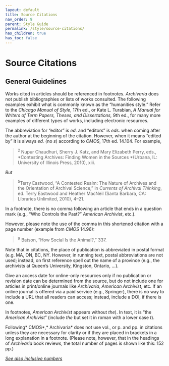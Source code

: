 ```yaml
---
layout: default
title: Source Citations
nav_order: 9
parent: Style Guide
permalink: /style/source-citations/
has_children: true
has_toc: false
---
```

# Source Citations 
## General Guidelines
Works cited in articles should be referenced in footnotes. *Archivaria* does not publish bibliographies or lists of works consulted. The following examples exhibit what is commonly known as the “humanities style.” Refer to the *Chicago Manual of Style*, 17th ed., or Kate L. Turabian, *A Manual for Writers of Term Papers, Theses, and Dissertations,* 9th ed., for many more examples of different types of works, including electronic resources.

The abbreviation for “editor” is *ed.* and “editors” is *eds.* when coming after the author at the beginning of the citation. However, when it means “edited by” it is always *ed.* (no *s*) according to *CMOS*, 17th ed. 14.104. For example,

> <sup>2 </sup>Nupur Chaudhuri, Sherry J. Katz, and Mary Elizabeth Perry, eds.,  *Contesting Archives: Finding Women in the Sources *(Urbana, IL: University of Illinois Press, 2010), xiii.

*But*

> <sup>5</sup>Terry Eastwood, “A Contested Realm: The Nature of Archives and the Orientation of Archival Science,” in *Currents of Archival Thinking*, ed. Terry Eastwood and Heather MacNeil (Santa Barbara, CA: Libraries Unlimited, 2010), 4–21.

In a footnote, there is no comma following an article that ends in a question mark (e.g., “Who Controls the Past?” *American Archivist*, etc.).

However, please note the use of the comma in this shortened citation with a page number (example from *CMOS* 14.96):

> <sup>9</sup> Batson, “How Social Is the Animal?,” 337.

Note that in citations, the place of publication is abbreviated in postal format (e.g. MA, ON, BC, NY. However, in running text, postal abbreviations are not used; instead, on first reference spell out the name of a province (e.g., the archivists at Queen’s University, Kingston, Ontario, ...).

Give an access date for online-only resources only if no publication or revision date can be determined from the source, but do not include one for articles in print/online journals like  *Archivaria, American Archivist*, etc. If an online journal is offered via a paid service (e.g., Springer), there is no way to include a URL that all readers can access; instead, include a DOI, if there is one.

In footnotes, *American Archivist* appears without *the*). In text, it is “the *American Archivist*” (include *the* but set it in roman with a lower case *t*).

Following* CMOS*,* Archivaria* does not use vol., or p. and pp. in citations unless they are necessary for clarity or if they are placed in brackets in a long explanation in a footnote. (Please note, however, that in the headings of *Archivaria* book reviews, the total number of pages is shown like this: 152 pp.)

[*See also inclusive numbers*](/style-guide/style/numbers#inclusive-numbers-including-citations)